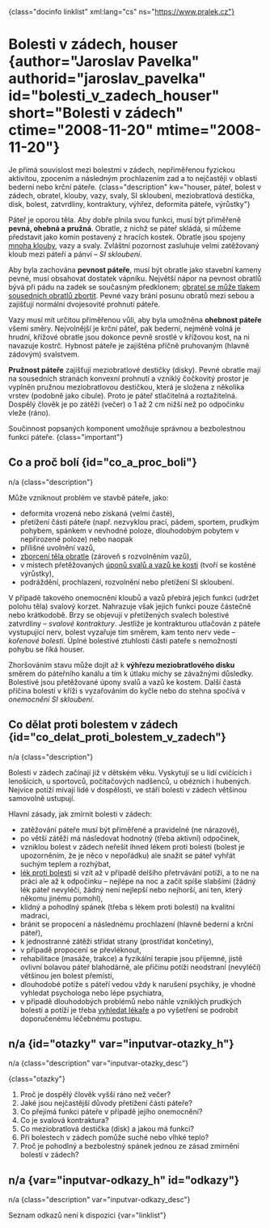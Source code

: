 
{class="docinfo linklist" xml:lang="cs" ns="https://www.pralek.cz"}

# Bolesti v zádech, houser {author="Jaroslav Pavelka" authorid="jaroslav\_pavelka" id="bolesti\_v\_zadech\_houser" short="Bolesti v zádech" ctime="2008-11-20" mtime="2008-11-20"}

Je přímá souvislost mezi bolestmi v zádech, nepřiměřenou fyzickou aktivitou, zpocením a následným prochlazením zad a to nejčastěji v oblasti bederní nebo krční páteře. {class="description" kw="houser, páteř, bolest v zádech, obratel, klouby, vazy, svaly, SI skloubení, meziobratlová destička, disk, bolest, zatvrdliny, kontraktury, výhřez, deformita páteře, výrůstky"}

Páteř je oporou těla. Aby dobře plnila svou funkci, musí být přiměřeně **pevná, ohebná a pružná**. Obratle, z nichž se páteř skládá, si můžeme představit jako komín postavený z hracích kostek. Obratle jsou spojeny [mnoha klouby][1], vazy a svaly. Zvláštní pozornost zasluhuje velmi zatěžovaný kloub mezi páteří a pánví – _SI skloubení_.

Aby byla zachována **pevnost páteře**, musí být obratle jako stavební kameny pevné, musí obsahovat dostatek vápníku. Největší nápor na pevnost obratlů bývá při pádu na zadek se současným předklonem; [obratel se může tlakem sousedních obratlů zbortit][2]. Pevné vazy brání posunu obratů mezi sebou a zajišťují normální dvojesovité prohnutí páteře.

Vazy musí mít určitou přiměřenou vůli, aby byla umožněna **ohebnost páteře** všemi směry. Nejvolnější je krční páteř, pak bederní, nejméně volná je hrudní, křížové obratle jsou dokonce pevně srostlé v křížovou kost, na ni navazuje kostrč. Hybnost páteře je zajištěna příčně pruhovaným (hlavně zádovým) svalstvem.

**Pružnost páteře** zajišťují meziobratlové destičky (disky). Pevné obratle mají na sousedních stranách konvexní prohnutí a vzniklý čočkovitý prostor je vyplněn pružnou meziobratlovou destičkou, která je složena z několika vrstev (podobně jako cibule). Proto je páteř stlačitelná a roztažitelná. Dospělý člověk je po zátěži (večer) o 1 až 2 cm nižší než po odpočinku vleže (ráno).

Součinnost popsaných komponent umožňuje správnou a bezbolestnou funkci páteře. {class="important"}

## Co a proč bolí {id="co\_a\_proc_boli"}

n/a {class="description"}

Může vzniknout problém ve stavbě páteře, jako:

  * deformita vrozená nebo získaná (velmi časté),
  * přetížení části páteře (např. nezvyklou prací, pádem, sportem, prudkým pohybem, spánkem v nevhodné poloze, dlouhodobým pobytem v nepřirozené poloze) nebo naopak
  * přílišné uvolnění vazů,
  * [zborcení těla obratle][3] (zároveň s rozvolněním vazů),
  * v místech přetěžovaných [úponů svalů a vazů ke kosti][4] (tvoří se kostěné výrůstky),
  * podráždění, prochlazení, rozvolnění nebo přetížení SI skloubení.

V případě takového onemocnění kloubů a vazů přebírá jejich funkci (udržet polohu těla) svalový korzet. Nahrazuje však jejich funkci pouze částečně nebo krátkodobě. Brzy se objevují v přetížených svalech bolestivé zatvrdliny – _svalové kontraktury_. Jestliže je kontrakturou utlačován z páteře vystupující nerv, bolest vyzařuje tím směrem, kam tento nerv vede – _kořenové bolesti_. Úplné bolestivé ztuhlosti části pateře s nemožností pohybu se říká houser.

Zhoršováním stavu může dojít až k **výhřezu meziobratlového disku** směrem do páteřního kanálu a tím k útlaku míchy se závažnými důsledky. Bolestivé jsou přetěžované úpony svalů a vazů ke kostem. Další častá příčina bolestí v kříži s vyzařováním do kyčle nebo do stehna spočívá v _onemocnění SI skloubení_.

## Co dělat proti bolestem v zádech {id="co\_delat\_proti\_bolestem\_v_zadech"}

n/a {class="description"}

Bolesti v zádech začínají již v dětském věku. Vyskytují se u lidí cvičících i lenošících, u sportovců, počítačových nadšenců, u obézních i hubených. Nejvíce potíží mívají lidé v dospělosti, ve stáří bolesti v zádech většinou samovolně ustupují.

Hlavní zásady, jak zmírnit bolesti v zádech:

  * zatěžování páteře musí být přiměřené a pravidelné (ne nárazové),
  * po větší zátěži má následovat hodnotný (třeba aktivní) odpočinek,
  * vzniklou bolest v zádech neřešit ihned lékem proti bolesti (bolest je upozorněním, že je něco v nepořádku) ale snažit se páteř vyhřát suchým teplem a rozhýbat,
  * [lék proti bolesti][5] si vzít až v případě delšího přetrvávání potíží, a to ne na práci ale až k odpočinku – nejlépe na noc a začít spíše slabšími (žádný lék páteř nevyléčí, žádný není nejlepší nebo nejhorší, ani ten, který někomu jinému pomohl),
  * klidný a pohodlný spánek (třeba s lékem proti bolesti) na kvalitní madraci,
  * bránit se propocení a následnému prochlazení (hlavně bederní a krční páteř),
  * k jednostranné zátěži střídat strany (prostřídat končetiny),
  * v případě propocení se převléknout,
  * rehabilitace (masáže, trakce) a fyzikální terapie jsou příjemné, jistě ovlivní bolavou páteř blahodárně, ale příčinu potíží neodstraní (nevyléčí) většinou jen bolest přemístí,
  * dlouhodobé potíže s páteří vedou vždy k narušení psychiky, je vhodné vyhledat psychologa nebo lépe psychiatra,
  * v případě dlouhodobých problémů nebo náhle vzniklých prudkých bolestí a potíží je třeba [vyhledat lékaře][6] a po vyšetření se podrobit doporučenému léčebnému postupu.

## n/a {id="otazky" var="inputvar-otazky_h"}

n/a {class="description" var="inputvar-otazky_desc"}

{class="otazky"}

  1. Proč je dospělý člověk vyšší ráno než večer?
  2. Jaké jsou nejčastější důvody přetížení části páteře?
  3. Co přejímá funkci páteře v případě jejího onemocnění?
  4. Co je svalová kontraktura?
  5. Co meziobratlová destička (disk) a jakou má funkci?
  6. Při bolestech v zádech pomůže suché nebo vlhké teplo?
  7. Proč je pohodlný a bezbolestný spánek jednou ze zásad zmírnění bolestí v zádech?

## n/a {var="inputvar-odkazy_h" id="odkazy"}

n/a {class="description" var="inputvar-odkazy_desc"}

Seznam odkazů není k dispozici {var="linklist"}

 [1]: artroza
 [2]: starecke_zlomeniny
 [3]: zlomeniny_kosti
 [4]: onemocneni_slach
 [5]: leky_proti_bolesti
 [6]: nalehavost_lekarskeho_vysetreni